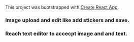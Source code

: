 This project was bootstrapped with [Create React App](https://github.com/facebook/create-react-app).

### Image upload and edit like add stickers and save.
### Reach text editor to accecpt image and and text.
